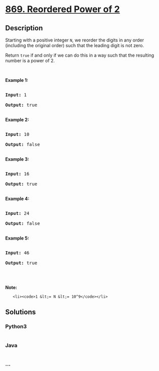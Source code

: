 # [869. Reordered Power of 2](https://leetcode.com/problems/reordered-power-of-2)

## Description
<p>Starting with a positive integer <code>N</code>, we reorder the digits in any order (including the original order) such that the leading digit is not zero.</p>

<p>Return <code>true</code>&nbsp;if and only if we can do this in a way such that the resulting number is a power of 2.</p>

<p>&nbsp;</p>

<ol>
</ol>

<div>
<p><strong>Example 1:</strong></p>

<pre>
<strong>Input: </strong><span id="example-input-1-1">1</span>
<strong>Output: </strong><span id="example-output-1">true</span>
</pre>

<div>
<p><strong>Example 2:</strong></p>

<pre>
<strong>Input: </strong><span id="example-input-2-1">10</span>
<strong>Output: </strong><span id="example-output-2">false</span>
</pre>

<div>
<p><strong>Example 3:</strong></p>

<pre>
<strong>Input: </strong><span id="example-input-3-1">16</span>
<strong>Output: </strong><span id="example-output-3">true</span>
</pre>

<div>
<p><strong>Example 4:</strong></p>

<pre>
<strong>Input: </strong><span id="example-input-4-1">24</span>
<strong>Output: </strong><span id="example-output-4">false</span>
</pre>

<div>
<p><strong>Example 5:</strong></p>

<pre>
<strong>Input: </strong><span id="example-input-5-1">46</span>
<strong>Output: </strong><span id="example-output-5">true</span>
</pre>

<p>&nbsp;</p>

<p><strong>Note:</strong></p>

<ol>
	<li><code>1 &lt;= N &lt;= 10^9</code></li>
</ol>
</div>
</div>
</div>
</div>
</div>



## Solutions


### Python3

```python

```

### Java

```java

```

### ...
```

```
